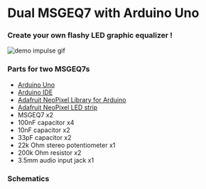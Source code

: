 # Dual MSGEQ7 with Arduino Uno
### Create your own flashy LED graphic equalizer !
![demo impulse gif](https://github.com/GeorgiZhelezov/arduino-msgeq7/blob/master/demos/impulse.gif)
### Parts for two MSGEQ7s
* [Arduino Uno](https://store.arduino.cc/arduino-uno-rev3)
* [Arduino IDE](https://www.arduino.cc/en/Main/Software)
* [Adafruit NeoPixel Library for Arduino](https://learn.adafruit.com/adafruit-neopixel-uberguide/arduino-library-installation)
* [Adafruit NeoPixel LED strip](https://learn.adafruit.com/adafruit-neopixel-uberguide/neopixel-strips)
* MSGEQ7 x2
* 100nF capacitor x4
* 10nF capacitor x2
* 33pF capacitor x2
* 22k Ohm stereo potentiometer x1
* 200k Ohm resistor x2
* 3.5mm audio input jack x1

### Schematics 


